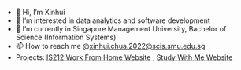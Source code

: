 - 👋 Hi, I’m Xinhui
- 👀 I’m interested in data analytics and software development
- 🌱 I’m currently in Singapore Management University, Bachelor of Science (Information Systems).
- 📫 How to reach me @xinhui.chua.2022@scis.smu.edu.sg
- Projects: [IS212 Work From Home Website](https://spm-g5t2.netlify.app/) , [Study With Me Website](https://soloscholar.netlify.app/)
